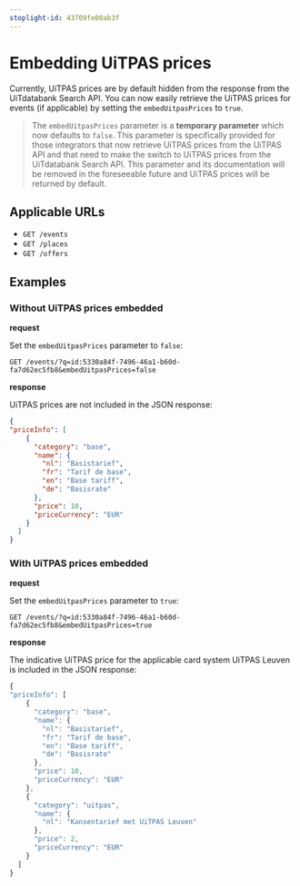 ```yaml
---
stoplight-id: 43709fe00ab3f
---
```


# Embedding UiTPAS prices

Currently, UiTPAS prices are by default hidden from the response from the UiTdatabank Search API. You can now easily retrieve the UiTPAS prices for events (if applicable) by setting the `embedUitpasPrices` to `true`.

<!-- theme: warning -->

> The `embedUitpasPrices` parameter is a **temporary parameter** which now defaults to `false`. This parameter is specifically provided for those integrators that now retrieve UiTPAS prices from the UiTPAS API and that need to make the switch to UiTPAS prices from the UiTdatabank Search API. This parameter and its documentation will be removed in the foreseeable future and UiTPAS prices will be returned by default.

## Applicable URLs

* `GET /events`
* `GET /places`
* `GET /offers`

## Examples

### Without UiTPAS prices embedded

**request**

Set the `embedUitpasPrices` parameter to `false`:

```
GET /events/?q=id:5330a84f-7496-46a1-b60d-fa7d62ec5fb8&embedUitpasPrices=false
```

**response**

UiTPAS prices are not included in the JSON response:

```json
{
"priceInfo": [
    {
      "category": "base",
      "name": {
        "nl": "Basistarief",
        "fr": "Tarif de base",
        "en": "Base tariff",
        "de": "Basisrate"
      },
      "price": 10,
      "priceCurrency": "EUR"
    }
  ]
}
```

### With UiTPAS prices embedded

**request**

Set the `embedUitpasPrices` parameter to `true`:

```
GET /events/?q=id:5330a84f-7496-46a1-b60d-fa7d62ec5fb8&embedUitpasPrices=true
```

**response**

The indicative UiTPAS price for the applicable card system UiTPAS Leuven is included in the JSON response:

```js
{
"priceInfo": [
    {
      "category": "base",
      "name": {
        "nl": "Basistarief",
        "fr": "Tarif de base",
        "en": "Base tariff",
        "de": "Basisrate"
      },
      "price": 10,
      "priceCurrency": "EUR"
    },
    {
      "category": "uitpas",
      "name": {
        "nl": "Kansentarief met UiTPAS Leuven"
      },
      "price": 2,
      "priceCurrency": "EUR"
    }
  ]
}
```
